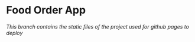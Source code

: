 # Food Order App
###### This branch contains the static files of the project used for github pages to deploy
